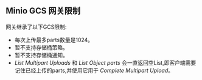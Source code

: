 ## Minio GCS 网关限制

网关继承了以下GCS限制:

- 每次上传最多parts数量是1024。
- 暂不支持存储桶策略。
- 暂不支持存储桶通知。
- _List Multipart Uploads_ 和 _List Object parts_ 会一直返回空List,即客户端需要记住已经上传的parts,并使用它用于 _Complete Multipart Upload_。

